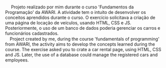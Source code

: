 <img src="https://media.giphy.com/media/S3W74K8gy3h1iI1x0L/giphy.gif" width="15"/> Projeto realizado por mim durante o curso 'Fundamentos da Programação' da AWARI. A atividade tem o intuito de desenvolver os conceitos aprendidos durante o curso. O exercício solicitava a criação de uma página de locação de veículos, usando HTML, CSS e JS. Posteriormente, o uso de um banco de dados poderia gerenciar os carros e funcionários cadastrados. 
<br/>
<img src ="https://bandeira.net/wp-content/uploads/2018/09/bandeira-dos-eua-estados-unidos-da-america.png" width="15"/>Project created by me, during the course 
'fundamentals of programming' from AWARI, the activity aims to develop the concepts learned during the course. The exercise asked you to crate a car rental page, using 
HTML, CSS and JS. Later, the use of a database could manage the registered cars and employees. 
